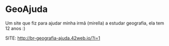 # GeoAjuda
Um site que fiz para ajudar minha irmã (mirella) a estudar geografia, ela tem 12 anos :)

SITE: http://br-geografia-ajuda.42web.io/?i=1
